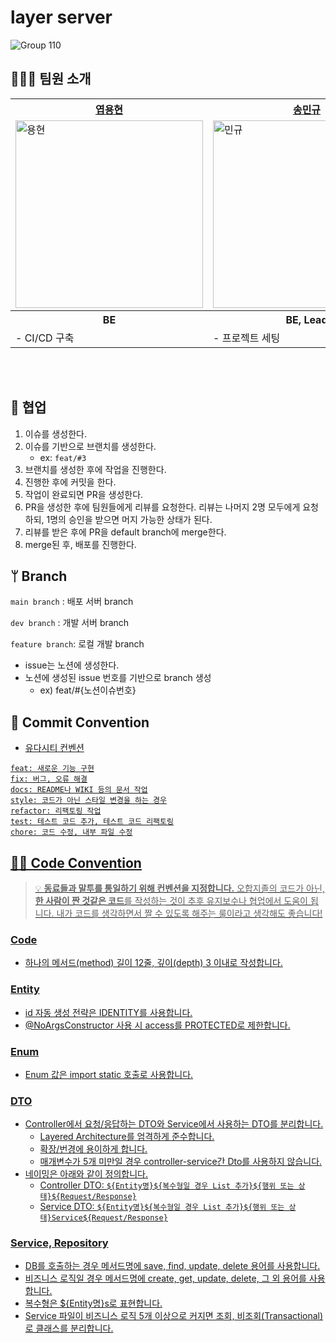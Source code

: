 # layer server
![Group 110](https://github.com/depromeet/layer/assets/19422885/b85ee18d-ca94-4f20-9058-c03e41188291)

## 👨‍👨‍👧 팀원 소개
<div align="center">
	<table>
  <th><a href="https://github.com/raymondanythings"> 엽용현 </th>
	<th><a href="https://github.com/mikekks"> 송민규 </th>
  <th><a href="https://github.com/clean2001"> 김세정 </th>
	<tr>
		<td><img width="300" alt="용현" src="https://github.com/depromeet/layer-server/assets/100754581/ac4aec41-499a-46ae-af58-5c9800391865">
    </td>
		<td><img width="300" alt="민규" src="https://github.com/depromeet/layer-server/assets/100754581/e7d1a057-287d-48bd-a8c2-af009f2cc219">
    </td>
    <td><img width="300" alt="세정" src="https://github.com/depromeet/layer-server/assets/100754581/45e216a1-ae8c-40b4-b028-24c51c39abd7">
    </td>
	</tr>
<th> BE </th>
<th> BE, Lead </th>
<th> BE </th>
<tr>
<td>
- CI/CD 구축<br>
</td>
<td>
- 프로젝트 세팅
</td>
<td>
- 인증/인가 필터 구현
</td>
</tr>
	</table>
</div>

<br>
<br>

## 🤝 협업

1. 이슈를 생성한다.
2. 이슈를 기반으로 브랜치를 생성한다.
   - ex: `feat/#3`
3. 브랜치를 생성한 후에 작업을 진행한다.
4. 진행한 후에 커밋을 한다.
5. 작업이 완료되면 PR을 생성한다.
6. PR을 생성한 후에 팀원들에게 리뷰를 요청한다. 리뷰는 나머지 2명 모두에게 요청하되, 1명의 승인을 받으면 머지 가능한 상태가 된다.
7. 리뷰를 받은 후에 PR을 default branch에 merge한다.
8. merge된 후, 배포를 진행한다.

## ᛘ Branch
`main branch` : 배포 서버 branch

`dev branch` : 개발 서버 branch

`feature branch`: 로컬 개발 branch

-   issue는 노션에 생성한다.
-   노션에 생성된 issue 번호를 기반으로 branch 생성
    -   ex) feat/#{노션이슈번호}

## 🙏 Commit Convention
- <a href="https://udacity.github.io/git-styleguide/">유다시티 컨벤션

```
feat: 새로운 기능 구현
fix: 버그, 오류 해결
docs: README나 WIKI 등의 문서 작업
style: 코드가 아닌 스타일 변경을 하는 경우
refactor: 리팩토링 작업
test: 테스트 코드 추가, 테스트 코드 리팩토링
chore: 코드 수정, 내부 파일 수정
```

## 👨‍💻 Code Convention
> 💡 **동료들과 말투를 통일하기 위해 컨벤션을 지정합니다.**
> 오합지졸의 코드가 아닌, **한 사람이 짠 것같은 코드**를 작성하는 것이 추후 유지보수나 협업에서 도움이 됩니다. 내가 코드를 생각하면서 짤 수 있도록 해주는 룰이라고 생각해도 좋습니다!

### Code
- 하나의 메서드(method) 길이 12줄, 깊이(depth) 3 이내로 작성합니다.

### Entity
- id 자동 생성 전략은 IDENTITY를 사용합니다.
- @NoArgsConstructor 사용 시 access를 PROTECTED로 제한합니다.

### Enum
- Enum 값은 import static 호출로 사용합니다.

### DTO
- Controller에서 요청/응답하는 DTO와 Service에서 사용하는 DTO를 분리합니다.
    - Layered Architecture를 엄격하게 준수합니다.
    - 확장/번경에 용이하게 합니다.
    - 매개변수가 5개 미만일 경우 controller-service간 Dto를 사용하지 않습니다. 
- 네이밍은 아래와 같이 정의합니다.
    - Controller DTO: `${Entity명}${복수형일 경우 List 추가}${행위 또는 상태}${Request/Response}`
    - Service DTO: `${Entity명}${복수형일 경우 List 추가}${행위 또는 상태}Service${Request/Response}`

### Service, Repository
- DB를 호출하는 경우 메서드명에 save, find, update, delete 용어를 사용합니다.
- 비즈니스 로직일 경우 메서드명에 create, get, update, delete, 그 외 용어를 사용합니다.
- 복수형은 ${Entity명}s로 표현합니다.
- Service 파일이 비즈니스 로직 5개 이상으로 커지면 조회, 비조회(Transactional)로 클래스를 분리합니다.

<br/>

